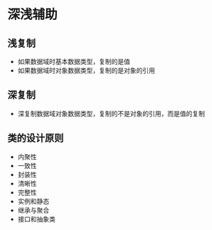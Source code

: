 # 深浅辅助

## 浅复制
* 如果数据域时基本数据类型，复制的是值
* 如果数据域时对象数据类型，复制的是对象的引用

## 深复制
* 深复制数据域对象数据类型，复制的不是对象的引用，而是值的复制

## 类的设计原则
* 内聚性
* 一致性
* 封装性
* 清晰性
* 完整性
* 实例和静态
* 继承与聚合
* 接口和抽象类
